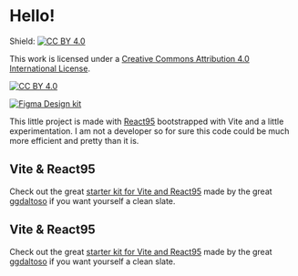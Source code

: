 # Hello!

Shield: [![CC BY 4.0][cc-by-shield]][cc-by]

This work is licensed under a
[Creative Commons Attribution 4.0 International License][cc-by].

[![CC BY 4.0][cc-by-image]][cc-by]

[cc-by]: http://creativecommons.org/licenses/by/4.0/
[cc-by-image]: https://i.creativecommons.org/l/by/4.0/88x31.png
[cc-by-shield]: https://img.shields.io/badge/License-CC%20BY%204.0-lightgrey.svg

[![Figma Design kit](https://img.shields.io/badge/Figma-Design%20kit-blueviolet)](https://www.figma.com/file/2cbigNitjcruBDZT12ixIq/React95-Design-Kit)

This little project is made with [React95](https://github.com/React95/React95) bootstrapped with Vite and a little experimentation. I am not a developer so for sure this code could be much more efficient and pretty than it is.

## Vite & React95

Check out the great [starter kit for Vite and React95](https://stackblitz.com/edit/react95-vite-starter) made by the great [ggdaltoso](https://github.com/ggdaltoso) if you want yourself a clean slate.

## Vite & React95

Check out the great [starter kit for Vite and React95](https://stackblitz.com/edit/react95-vite-starter) made by the great [ggdaltoso](https://github.com/ggdaltoso) if you want yourself a clean slate.
